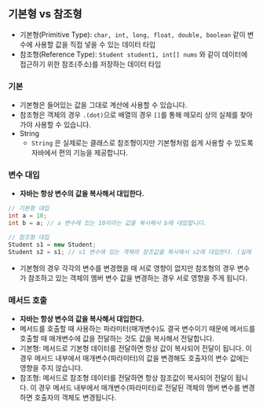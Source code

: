 ## 기본형 vs 참조형

- 기본형(Primitive Type): `char, int, long, float, double, boolean` 같이 변수에 사용할 값을 직접 넣을 수 있는 데이터 타입
- 참조형(Reference Type): `Student student1, int[] nums` 와 같이 데이터에 접근하기 위한 참조(주소)를 저장하는 데이터 타입

### 기본

- 기본형은 들어있는 값을 그대로 계산에 사용할 수 있습니다.
- 참조형은 객체의 경우 `.(dot)`으로 배열의 경우 `[]`를 통해 메모리 상의 실체를 찾아가야 사용할 수 있습니다.
- String
    - `String` 은 실제로는 클래스로 참조형이지만 기본형처럼 쉽게 사용할 수 있도록 자바에서 편의 기능을 제공합니다.

### 변수 대입

- **자바는 항상 변수의 값을 복사해서 대입한다.**

```java
// 기본형 대입
int a = 10;
int b = a; // a 변수에 있는 10이라는 값을 복사해서 b에 대입합니다.

// 참조형 대입
Student s1 = new Student;
Student s2 = s1; // s1 변수에 있는 객체의 참조값을 복사해서 s2에 대입한다. (실제 객체 복사 x)
```

- 기본형의 경우 각각의 변수를 변경했을 때 서로 영향이 없지만 참조형의 경우 변수가 참조하고 있는 객체의 멤버 변수 값을 변경하는 경우 서로 영향을 주게 됩니다.

### 메서드 호출

- **자바는 항상 변수의 값을 복사해서 대입한다.**
- 메서드를 호출할 때 사용하는 파라미터(매개변수)도 결국 변수이기 때문에 메서드를 호출할 때 매개변수에 값을 전달하는 것도 값을 복사해서 전달합니다.
- 기본형: 메서드로 기본형 데이터를 전달하면 항상 값이 복사되어 전달이 됩니다. 이 경우 메서드 내부에서 매개변수(파라미터)의 값을 변경해도 호출자의 변수 값에는 영향을 주지 않습니다.
- 참조형: 메서드로 참조형 데이터를 전달하면 항상 참조값이 복사되어 전달이 됩니다. 이 경우 메서드 내부에서 매개변수(파라미터)로 전달된 객체의 멤버 변수를 변경하면 호출자의 객체도 변경됩니다.

